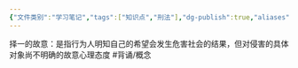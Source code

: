 ```yaml
---
{"文件类别":"学习笔记","tags":["知识点","刑法"],"dg-publish":true,"aliases":["择一的故意"],"permalink":"/学习笔记studyup/刑总/择一故意/","dgPassFrontmatter":true,"created":"2024-11-02T17:30:25.730+08:00","updated":"2024-11-02T17:30:57.205+08:00"}
---
```


择一的故意：是指行为人明知自己的希望会发生危害社会的结果，但对侵害的具体对象尚不明确的故意心理态度 #背诵/概念 